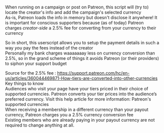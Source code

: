 When running on a campaign or post on Patreon, this script will (try to) locate the creator's info and add the campaign's selected currency  
As-is, Patreon loads the info in memory but doesn't disclose it anywhere! 
It is important for conscious supporters because (as of today) Patreon charges *creator-side* a 2.5% fee for converting from your currency to their currency  

So in short, this userscript allows you to setup the payment details in such a way *you* pay the fees instead of the creator  
Personally my bank charges waaaaaaay less on currency conversion than 2.5%, so in the grand scheme of things it avoids Patreon (or their providers) to siphon your support budget  

Source for the 2.5% fee : https://support.patreon.com/hc/en-us/articles/360044469871-How-tiers-are-converted-into-other-currencies  
Key things to know  
Audiences who visit your page have your tiers priced in their choice of supported currencies. Patreon converts your tier prices into the audience’s preferred currency. Visit this help article for more information: Patreon's supported currencies  
When receiving a membership in a different currency than your payout currency, Patreon charges you a 2.5% currency conversion fee  
Existing members who are already paying in your payout currency are not required to change anything at all.  
